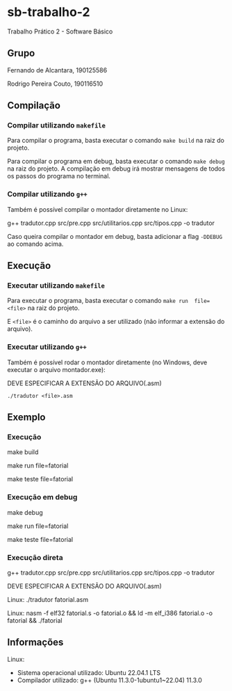 # sb-trabalho-2

Trabalho Prático 2 - Software Básico

## Grupo
Fernando de Alcantara, 190125586

Rodrigo Pereira Couto, 190116510 

## Compilação
### Compilar utilizando `makefile`
Para compilar o programa, basta executar o comando `make build` na raiz do projeto.

Para compilar o programa em debug, basta executar o comando `make debug` na raiz do projeto. 
A compilação em debug irá mostrar mensagens de todos os passos do programa no terminal.

### Compilar utilizando `g++`
Também é possível compilar o montador diretamente no Linux:

g++ tradutor.cpp src/pre.cpp src/utilitarios.cpp src/tipos.cpp -o tradutor

Caso queira compilar o montador em debug, basta adicionar a flag `-DDEBUG` ao comando acima.

## Execução
### Executar utilizando `makefile`
Para executar o programa, basta executar o comando `make run  file=<file>` na raiz do projeto.

E `<file>` é o caminho do arquivo a ser utilizado (não informar a extensão do arquivo).

### Executar utilizando `g++`
Também é possível rodar o montador diretamente (no Windows, deve executar o arquivo montador.exe):

DEVE ESPECIFICAR A EXTENSÃO DO ARQUIVO(.asm)

`./tradutor <file>.asm`

## Exemplo
### Execução
make build

make run file=fatorial

make teste file=fatorial
### Execução em debug
make debug

make run file=fatorial

make teste file=fatorial
### Execução direta
g++ tradutor.cpp src/pre.cpp src/utilitarios.cpp src/tipos.cpp -o tradutor

DEVE ESPECIFICAR A EXTENSÃO DO ARQUIVO(.asm)

Linux: ./tradutor fatorial.asm

Linux: nasm -f elf32 fatorial.s -o fatorial.o && ld -m elf_i386 fatorial.o -o fatorial && ./fatorial

## Informações
Linux:
- Sistema operacional utilizado: Ubuntu 22.04.1 LTS
- Compilador utilizado: g++ (Ubuntu 11.3.0-1ubuntu1~22.04) 11.3.0
